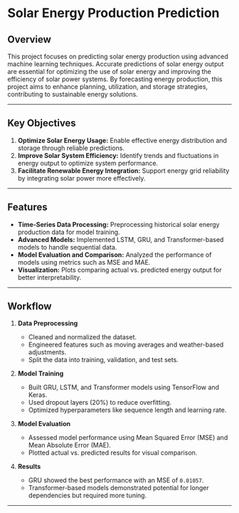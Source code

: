 # Solar Energy Production Prediction

## Overview

This project focuses on predicting solar energy production using advanced machine learning techniques. Accurate predictions of solar energy output are essential for optimizing the use of solar energy and improving the efficiency of solar power systems. By forecasting energy production, this project aims to enhance planning, utilization, and storage strategies, contributing to sustainable energy solutions.

---

## Key Objectives

1. **Optimize Solar Energy Usage:** Enable effective energy distribution and storage through reliable predictions.
2. **Improve Solar System Efficiency:** Identify trends and fluctuations in energy output to optimize system performance.
3. **Facilitate Renewable Energy Integration:** Support energy grid reliability by integrating solar power more effectively.

---

## Features

- **Time-Series Data Processing:** Preprocessing historical solar energy production data for model training.
- **Advanced Models:** Implemented LSTM, GRU, and Transformer-based models to handle sequential data.
- **Model Evaluation and Comparison:** Analyzed the performance of models using metrics such as MSE and MAE.
- **Visualization:** Plots comparing actual vs. predicted energy output for better interpretability.

---

## Workflow

1. **Data Preprocessing**
   - Cleaned and normalized the dataset.
   - Engineered features such as moving averages and weather-based adjustments.
   - Split the data into training, validation, and test sets.

2. **Model Training**
   - Built GRU, LSTM, and Transformer models using TensorFlow and Keras.
   - Used dropout layers (20%) to reduce overfitting.
   - Optimized hyperparameters like sequence length and learning rate.

3. **Model Evaluation**
   - Assessed model performance using Mean Squared Error (MSE) and Mean Absolute Error (MAE).
   - Plotted actual vs. predicted results for visual comparison.

4. **Results**
   - GRU showed the best performance with an MSE of `0.01057`.
   - Transformer-based models demonstrated potential for longer dependencies but required more tuning.

---


